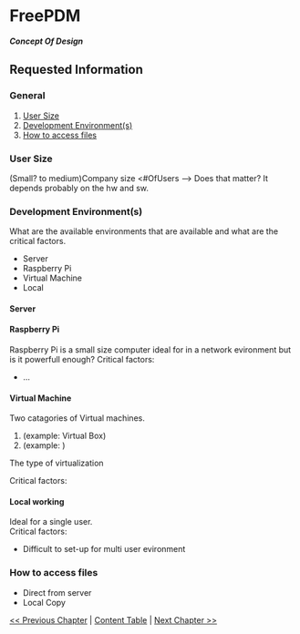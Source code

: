 # FreePDM
***Concept Of Design***

## Requested Information

### General

1. [User Size](#user-size)
2. [Development Environment(s)](#development-environments)
3. [How to access files](#how-to-access-files)

### User Size

(Small? to medium)Company size <#OfUsers --> Does that matter? It depends probably on the hw and sw.

### Development Environment(s)

What are the available environments that are available and what are the critical factors.

- Server
- Raspberry Pi
- Virtual Machine
- Local  

#### Server

#### Raspberry Pi
Raspberry Pi is a small size computer ideal for in a network evironment but is it powerfull enough?
Critical factors:

- ...


#### Virtual Machine
Two catagories of Virtual machines.

1. (example: Virtual Box)
2. (example: )

The type of virtualization 

Critical factors:  


#### Local working
Ideal for a single user.  
Critical factors:  

- Difficult to set-up for multi user evironment

### How to access files


- Direct from server
- Local Copy


[<< Previous Chapter](FreePDM_CoD.md) | [Content Table](FreePDM_CoD.md) | [Next Chapter >>](FreePDM_Workflows.md)



